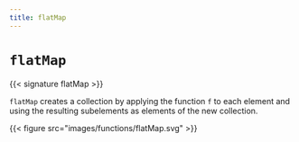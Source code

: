```yaml
---
title: flatMap
---
```


# `flatMap`

{{< signature flatMap >}}

`flatMap` creates a collection by applying the function `f` to each element and using the resulting subelements as elements of the new collection.

{{< figure src="images/functions/flatMap.svg" >}}
